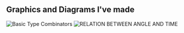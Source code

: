 ## Graphics and Diagrams I've made
![Basic Type Combinators](/graph/TypeCombinators.png)
![RELATION BETWEEN ANGLE AND TIME](/graph/AngleTime.png)
